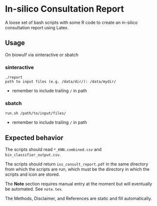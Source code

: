 # In-silico Consultation Report
A loose set of bash scripts with some R code to create an in-silico
consultation report using Latex.

## Usage
On biowulf via sinteractive or sbatch

### sinteractive

```
./report
path to input files (e.g. /data/dir/): /data/mydir/
```

- remember to include trailing `/` in path

### sbatch

```
run.sh /path/to/input/files/
```

- remember to include trailing `/` in path

## Expected behavior

The scripts should read `*_KNN.combined.csv` and `bin_classifier_output.csv`.

The scripts should return `iss_consult_report.pdf` in the same directory from
which the scripts are run, which must be the directory in which the scripts
and icon are stored.

The __Note__ section requires manual entry at the moment but will eventually be
automated. See `note.tex`.

The Methods, Disclaimer, and References are static and fill automatically.
